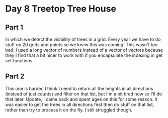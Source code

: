 # Day 8 Treetop Tree House

## Part 1

In which we detect the visibility of trees in a grid. Every year we have to do stuff on 2d grids and points so we knew this was coming! This wasn't too bad. I used a long vector of numbers instead of a vector of vectors because they I find that a bit nicer to work with if you encapsulate the indexing in get set functions.

## Part 2

This one is harder, I think I need to return all the heights in all directions (instead of just counts) and filter on that list, but I'm a bit tired now so I'll do that later.
Update, I came back and spent ages on this for some reason. It was easier to get the trees in all directions first then do stuff on that list, rather than try to process it on the fly. I still struggled though.